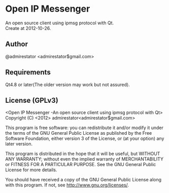 Open IP Messenger
=================
An open source client using ipmsg protocol with Qt.  
Create at 2012-10-26.

Author
------
@admirestator <admirestator$gmail.com>

Requirements
------------
Qt4.8 or later(The older version may work but not assured).

License (GPLv3)
---------------
<Open IP Messenger -An open source client using ipmsg protocol with Qt>
Copyright (C) <2012>  admirestator<admirestator$gmail.com>

This program is free software: you can redistribute it and/or modify
it under the terms of the GNU General Public License as published by
the Free Software Foundation, either version 3 of the License, or
(at your option) any later version.

This program is distributed in the hope that it will be useful,
but WITHOUT ANY WARRANTY; without even the implied warranty of
MERCHANTABILITY or FITNESS FOR A PARTICULAR PURPOSE.  See the
GNU General Public License for more details.

You should have received a copy of the GNU General Public License
along with this program.  If not, see <http://www.gnu.org/licenses/>.

